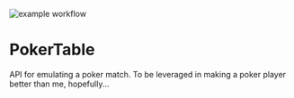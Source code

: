 ![example workflow](https://github.com/AlexJamesWright/PokerTable/actions/workflows/main.yml/badge.svg)

# PokerTable

API for emulating a poker match. To be leveraged in making a poker player better than me, hopefully...

